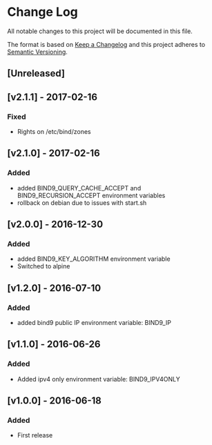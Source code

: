 # Change Log
All notable changes to this project will be documented in this file.

The format is based on [Keep a Changelog](http://keepachangelog.com/) 
and this project adheres to [Semantic Versioning](http://semver.org/).

## [Unreleased]

## [v2.1.1] - 2017-02-16
### Fixed
- Rights on /etc/bind/zones

## [v2.1.0] - 2017-02-16
### Added
- added BIND9_QUERY_CACHE_ACCEPT and BIND9_RECURSION_ACCEPT environment variables
- rollback on debian due to issues with start.sh

## [v2.0.0] - 2016-12-30
### Added
- added BIND9_KEY_ALGORITHM environment variable
- Switched to alpine

## [v1.2.0] - 2016-07-10
### Added
- added bind9 public IP environment variable: BIND9_IP

## [v1.1.0] - 2016-06-26
### Added
- Added ipv4 only environment variable: BIND9_IPV4ONLY

## [v1.0.0] - 2016-06-18
### Added
- First release

